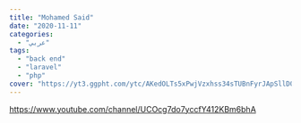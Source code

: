 ```yaml
---
title: "Mohamed Said"
date: "2020-11-11"
categories:
  - "عربي"
tags:
  - "back end"
  - "laravel"
  - "php"
cover: "https://yt3.ggpht.com/ytc/AKedOLTs5xPwjVzxhss34sTUBnFyrJApSllD0pa3oQaOhw=s88-c-k-c0x00ffffff-no-rj"
---
```


https://www.youtube.com/channel/UCOcg7do7yccfY412KBm6bhA
